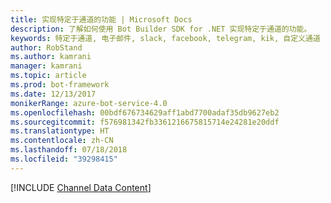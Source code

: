 ```yaml
---
title: 实现特定于通道的功能 | Microsoft Docs
description: 了解如何使用 Bot Builder SDK for .NET 实现特定于通道的功能。
keywords: 特定于通道, 电子邮件, slack, facebook, telegram, kik, 自定义通道
author: RobStand
ms.author: kamrani
manager: kamrani
ms.topic: article
ms.prod: bot-framework
ms.date: 12/13/2017
monikerRange: azure-bot-service-4.0
ms.openlocfilehash: 00bdf676734629aff1abd7700adaf35db9627eb2
ms.sourcegitcommit: f576981342fb3361216675815714e24281e20ddf
ms.translationtype: HT
ms.contentlocale: zh-CN
ms.lasthandoff: 07/18/2018
ms.locfileid: "39298415"
---
```

[!INCLUDE [Channel Data Content](../includes/snippet-channeldata.md)]